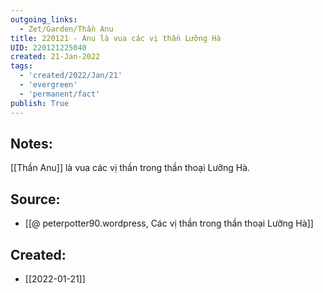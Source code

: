 ```yaml
---
outgoing_links:
  - Zet/Garden/Thần Anu
title: 220121 - Anu là vua các vị thần Lưỡng Hà
UID: 220121225040
created: 21-Jan-2022
tags:
  - 'created/2022/Jan/21'
  - 'evergreen'
  - 'permanent/fact'
publish: True
---
```

## Notes:
[[Thần Anu]] là vua các vị thần trong thần thoại Lưỡng Hà.

## Source:
- [[@ peterpotter90.wordpress, Các vị thần trong thần thoại Lưỡng Hà]]

## Created:
- [[2022-01-21]]
